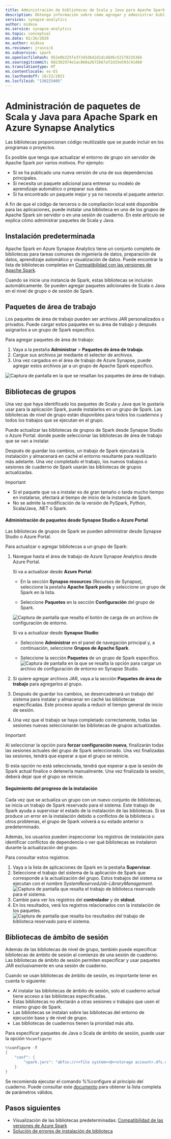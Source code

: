 ```yaml
---
title: Administración de bibliotecas de Scala y Java para Apache Spark
description: Obtenga información sobre cómo agregar y administrar bibliotecas de Scala y Java en Azure Synapse Analytics.
services: synapse-analytics
author: midesa
ms.service: synapse-analytics
ms.topic: conceptual
ms.date: 02/26/2020
ms.author: midesa
ms.reviewer: jrasnick
ms.subservice: spark
ms.openlocfilehash: 952e0b325fe37345db42d1dcd8d6c521f8235366
ms.sourcegitcommit: 692382974e1ac868a2672b67af2d33e593c91d60
ms.translationtype: HT
ms.contentlocale: es-ES
ms.lasthandoff: 10/22/2021
ms.locfileid: "130225405"
---
```

# <a name="manage-scala-and-java-packages-for-apache-spark-in-azure-synapse-analytics"></a>Administración de paquetes de Scala y Java para Apache Spark en Azure Synapse Analytics

Las bibliotecas proporcionan código reutilizable que se puede incluir en los programas o proyectos. 

Es posible que tenga que actualizar el entorno de grupo sin servidor de Apache Spark por varios motivos. Por ejemplo:
- Si se ha publicado una nueva versión de una de sus dependencias principales.
- Si necesita un paquete adicional para entrenar su modelo de aprendizaje automático o preparar sus datos.
- Si ha encontrado un paquete mejor y ya no necesita el paquete anterior.

A fin de que el código de terceros o de compilación local esté disponible para las aplicaciones, puede instalar una biblioteca en uno de los grupos de Apache Spark sin servidor o en una sesión de cuaderno. En este artículo se explica cómo administrar paquetes de Scala y Java.

## <a name="default-installation"></a>Instalación predeterminada
Apache Spark en Azure Synapse Analytics tiene un conjunto completo de bibliotecas para tareas comunes de ingeniería de datos, preparación de datos, aprendizaje automático y visualización de datos. Puede encontrar la lista de bibliotecas completas en [Compatibilidad con las versiones de Apache Spark](apache-spark-version-support.md). 

Cuando se inicie una instancia de Spark, estas bibliotecas se incluirán automáticamente. Se pueden agregar paquetes adicionales de Scala o Java en el nivel de grupo o de sesión de Spark.

## <a name="workspace-packages"></a>Paquetes de área de trabajo
Los paquetes de área de trabajo pueden ser archivos JAR personalizados o privados. Puede cargar estos paquetes en su área de trabajo y después asignarlos a un grupo de Spark específico.

Para agregar paquetes de área de trabajo:
1. Vaya a la pestaña **Administrar** > **Paquetes de área de trabajo**.
2. Cargue sus archivos jar mediante el selector de archivos.
3. Una vez cargados en el área de trabajo de Azure Synapse, puede agregar estos archivos jar a un grupo de Apache Spark específico.

![Captura de pantalla en la que se resaltan los paquetes de área de trabajo.](./media/apache-spark-azure-portal-add-libraries/studio-add-workspace-package.png "Visualización de paquetes de área de trabajo")

## <a name="pool-libraries"></a>Bibliotecas de grupos
Una vez que haya identificado los paquetes de Scala y Java que le gustaría usar para la aplicación Spark, puede instalarlos en un grupo de Spark. Las bibliotecas de nivel de grupo están disponibles para todos los cuadernos y todos los trabajos que se ejecutan en el grupo.

Puede actualizar las bibliotecas de grupos de Spark desde Synapse Studio o Azure Portal. donde puede seleccionar las bibliotecas de área de trabajo que se van a instalar. 

Después de guardar los cambios, un trabajo de Spark ejecutará la instalación y almacenará en caché el entorno resultante para reutilizarlo más adelante. Una vez completado el trabajo, los nuevos trabajos o sesiones de cuaderno de Spark usarán las bibliotecas de grupos actualizadas. 

> [!IMPORTANT]
> - Si el paquete que va a instalar es de gran tamaño o tarda mucho tiempo en instalarse, afectará al tiempo de inicio de la instancia de Spark.
> - No se admite la modificación de la versión de PySpark, Python, Scala/Java, .NET o Spark.

#### <a name="manage-packages-from-synapse-studio-or-azure-portal"></a>Administración de paquetes desde Synapse Studio o Azure Portal
Las bibliotecas de grupos de Spark se pueden administrar desde Synapse Studio o Azure Portal. 

Para actualizar o agregar bibliotecas a un grupo de Spark:
1. Navegue hasta el área de trabajo de Azure Synapse Analytics desde Azure Portal.

    Si va a actualizar desde **Azure Portal**:

    - En la sección **Synapse resources** (Recursos de Synapse), seleccione la pestaña **Apache Spark pools** y seleccione un grupo de Spark en la lista.
     
    - Seleccione **Paquetes** en la sección **Configuración** del grupo de Spark.
  
    ![Captura de pantalla que resalta el botón de carga de un archivo de configuración de entorno.](./media/apache-spark-azure-portal-add-libraries/apache-spark-add-library-azure.png "Adición de bibliotecas de Python")
   
    Si va a actualizar desde **Synapse Studio**:
    - Seleccione **Administrar** en el panel de navegación principal y, a continuación, seleccione **Grupos de Apache Spark**.

    - Seleccione la sección **Paquetes** de un grupo de Spark específico.
    ![Captura de pantalla en la que se resalta la opción para cargar un archivo de configuración de entorno en Synapse Studio.](./media/apache-spark-azure-portal-add-libraries/studio-update-libraries.png "Adición de bibliotecas de Python desde Synapse Studio")
   
2. Si quiere agregar archivos JAR, vaya a la sección **Paquetes de área de trabajo** para agregarlos al grupo. 
3. Después de guardar los cambios, se desencadenará un trabajo del sistema para instalar y almacenar en caché las bibliotecas especificadas. Este proceso ayuda a reducir el tiempo general de inicio de sesión. 
4. Una vez que el trabajo se haya completado correctamente, todas las sesiones nuevas seleccionarán las bibliotecas de grupos actualizadas.

> [!IMPORTANT]
> Al seleccionar la opción para **forzar configuración nueva**, finalizarán todas las sesiones actuales del grupo de Spark seleccionado. Una vez finalizadas las sesiones, tendrá que esperar a que el grupo se reinicie. 
>
> Si esta opción no está seleccionada, tendrá que esperar a que la sesión de Spark actual finalice o detenerla manualmente. Una vez finalizada la sesión, deberá dejar que el grupo se reinicie.

#### <a name="track-installation-progress"></a>Seguimiento del progreso de la instalación 
Cada vez que se actualiza un grupo con un nuevo conjunto de bibliotecas, se inicia un trabajo de Spark reservado para el sistema. Este trabajo de Spark ayuda a supervisar el estado de la instalación de las bibliotecas. Si se produce un error en la instalación debido a conflictos de la biblioteca u otros problemas, el grupo de Spark volverá a su estado anterior o predeterminado. 

Además, los usuarios pueden inspeccionar los registros de instalación para identificar conflictos de dependencia o ver qué bibliotecas se instalaron durante la actualización del grupo.

Para consultar estos registros:
1. Vaya a la lista de aplicaciones de Spark en la pestaña **Supervisar**. 
2. Seleccione el trabajo del sistema de la aplicación de Spark que corresponde a la actualización del grupo. Estos trabajos del sistema se ejecutan con el nombre *SystemReservedJob-LibraryManagement*.
   ![Captura de pantalla que resalta el trabajo de biblioteca reservado para el sistema.](./media/apache-spark-azure-portal-add-libraries/system-reserved-library-job.png "Visualización del trabajo de biblioteca del sistema")
3. Cambie para ver los registros del **controlador** y de **stdout**. 
4. En los resultados, verá los registros relacionados con la instalación de los paquetes.
    ![Captura de pantalla que resalta los resultados del trabajo de biblioteca reservado para el sistema.](./media/apache-spark-azure-portal-add-libraries/system-reserved-library-job-results.png "Visualización del progreso del trabajo de biblioteca del sistema")

## <a name="session-scoped-libraries"></a>Bibliotecas de ámbito de sesión 
Además de las bibliotecas de nivel de grupo, también puede especificar bibliotecas de ámbito de sesión al comienzo de una sesión de cuaderno.  Las bibliotecas de ámbito de sesión permiten especificar y usar paquetes JAR exclusivamente en una sesión de cuaderno. 

Cuando se usan bibliotecas de ámbito de sesión, es importante tener en cuenta lo siguiente:
   - Al instalar las bibliotecas de ámbito de sesión, solo el cuaderno actual tiene acceso a las bibliotecas especificadas. 
   - Estas bibliotecas no afectarán a otras sesiones o trabajos que usen el mismo grupo de Spark. 
   - Las bibliotecas se instalan sobre las bibliotecas del entorno de ejecución base y de nivel de grupo. 
   - Las bibliotecas de cuadernos tienen la prioridad más alta.

Para especificar paquetes de Java o Scala de ámbito de sesión, puede usar la opción ```%%configure```:

```scala
%%configure -f
{
    "conf": {
        "spark.jars": "abfss://<<file system>>@<<storage account>.dfs.core.windows.net/<<path to JAR file>>",
    }
}
```

Se recomienda ejecutar el comando %%configure al principio del cuaderno. Puede consultar este [documento](https://github.com/cloudera/livy#request-body) para obtener la lista completa de parámetros válidos.

## <a name="next-steps"></a>Pasos siguientes
- Visualización de las bibliotecas predeterminadas: [Compatibilidad de las versiones de Azure Spark](apache-spark-version-support.md)
- [Solución de errores de instalación de biblioteca](apache-spark-troubleshoot-library-errors.md)
